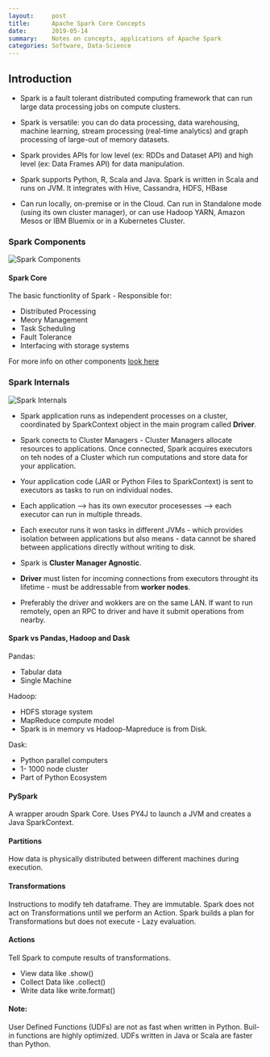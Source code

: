 ```yaml
---
layout:     post
title:      Apache Spark Core Concepts
date:       2019-05-14
summary:    Notes on concepts, applications of Apache Spark
categories: Software, Data-Science
---
```


## Introduction
- Spark is a fault tolerant distributed computing framework that can run large data processing jobs on compute clusters.

- Spark is versatile: you can do data processing, data warehousing, machine learning, stream processing (real-time analytics) and graph processing of large-out of memory datasets. 

- Spark provides APIs for low level (ex: RDDs and Dataset API) and high level (ex: Data Frames API) for data manipulation. 

- Spark supports Python, R, Scala and Java. Spark is written in Scala and runs on JVM. It integrates with Hive, Cassandra, HDFS, HBase

- Can run locally, on-premise or in the Cloud. Can run in Standalone mode (using its own cluster manager), or can use Hadoop YARN, Amazon Mesos or IBM Bluemix or in a Kubernetes Cluster.

### Spark Components

![Spark Components][spark_components]

#### Spark Core
The basic functionlity of Spark - Responsible for:
- Distributed Processing
- Meory Management
- Task Scheduling
- Fault Tolerance
- Interfacing with storage systems

For more info on other components [look here][mapr_spark_article]


### Spark Internals
![Spark Internals][spark_internals_cluster_mode]

- Spark application runs as independent processes on a cluster, coordinated by SparkContext object in the main program called **Driver**.

- Spark conects to Cluster Managers - Cluster Managers allocate resources to applications. Once connected, Spark acquires executors on teh nodes of a Cluster which run computations and store data for your application. 

- Your application code (JAR or Python Files to SparkContext) is sent to executors as tasks to run on individual nodes. 

- Each application --> has its own executor procesesses --> each executor can run in multiple threads.

- Each executor runs it won tasks in different JVMs - which provides isolation between applications but also means - data cannot be shared between applications directly without writing to disk. 

- Spark is **Cluster Manager Agnostic**. 

- **Driver** must listen for incoming connections from executors throught its lifetime - must be addressable from **worker nodes**.

- Preferably the driver and wokkers are on the same LAN. If want to run remotely, open an RPC to driver and have it submit operations from nearby. 

#### Spark vs Pandas, Hadoop and Dask

Pandas:
- Tabular data
- Single Machine

Hadoop:
- HDFS storage system
- MapReduce compute model
- Spark is in memory vs Hadoop-Mapreduce is from Disk.

Dask:
- Python parallel computers
- 1- 1000 node cluster
- Part of Python Ecosystem


#### PySpark
A wrapper aroudn Spark Core. Uses PY4J to launch a JVM and creates a Java SparkContext. 

#### Partitions
How data is physically distributed between different machines during execution. 

#### Transformations
Instructions to modify teh dataframe. They are immutable. Spark does not act on Transformations until we perform an Action. Spark builds a plan for Transformations but does not execute - Lazy evaluation. 

#### Actions
Tell Spark to compute results of transformations.
- View data like .show()
- Collect Data like .collect()
- Write data like write.format()

#### Note:
User Defined Functions (UDFs) are not as fast when written in Python. Buil-in functions are highly optimized. UDFs written in Java or Scala are faster than Python.


<!-- Links List -->
[spark_components]: /notes/images/spark-components.png "Spark Componenets Image Link"
[spark_internals_cluster_mode]: /notes/images/spark-internals-cluster-mode.png "Spark Componenets Image Link"
[mapr_spark_article]: https://mapr.com/ebooks/spark/03-apache-spark-architecture-overview.html


